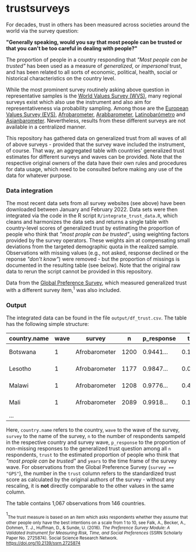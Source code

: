

# trustsurveys

For decades, trust in others has been measured across societies around the world via the survey question:

**"Generally speaking, would you say that most people can be trusted or that you can't be too careful in dealing with people?"**

The proportion of people in a country responding that *"Most people can be trusted"* has been used as a measure of *generalized*, or *impersonal* trust, and has been related to all sorts of economic, political, health, social or historical characteristics on the country level.

While the most prominent survey routinely asking above question in representative samples is the [World Values Survey (WVS)](https://www.worldvaluessurvey.org/), many regional surveys exist which also use the instrument and also aim for representativeness via probability sampling. Among those are the [European Values Survey (EVS)](https://europeanvaluesstudy.eu/), [Afrobarometer](https://afrobarometer.org/), [Arabbarometer](https://www.arabbarometer.org/), [Latinobarómetro](https://www.latinobarometro.org/) and [Asianbarometer](http://www.asianbarometer.org/). Nevertheless, results from these different surveys are not available in a centralized manner. 

This repository has gathered data on generalized trust from all waves of all of above surveys - provided that the survey wave included the instrument, of course. That way, an aggregated table with countries' generalized trust estimates for different surveys and waves can be provided. Note that the respective original owners of the data have their own rules and procedures for data usage, which need to be consulted before making any use of the data for whatever purpose.

### Data integration

The most recent data sets from all survey websites (see above) have been downloaded between January and February 2022. Data sets were then integrated via the code in the R script `R/integrate_trust_data.R`, which cleans and harmonizes the data sets and returns a single table with country-level scores of generalized trust by estimating the proportion of people who think that *"most prople can be trusted"*, using weighting factors provided by the survey operators. These weights aim at compensating small deviations from the targeted demographic quota in the realized sample. Observations with missing values (e.g., not asked, response declined or the reponse *"don't know"*) were removed - but the proportion of missings is documented in the resulting table (see below). Note that the original raw data to rerun the script cannot be provided in this repository.

Data from the [Global Preference Survey](https://www.briq-institute.org/global-preferences/home), which measured generalized trust with a different survey item,<sup>1</sup> was also included.

### Output

The integrated data can be found in the file `output/df_trust.csv`. The table has the following simple structure:

| country.name    | wave | survey        | n    | p_response | trust     | years                                       
|-----------------|------|---------------|------|------------|-----------|----------------
| Botswana        | 1    | Afrobarometer | 1200 | 0.9441...  | 0.1473... | 1999-2001
| Lesotho         | 1    | Afrobarometer | 1177 | 0.9847...  | 0.0396... | 1999-2001
| Malawi          | 1    | Afrobarometer | 1208 | 0.9776...  | 0.4479... | 1999-2001
| Mali            | 1    | Afrobarometer | 2089 | 0.9918...  | 0.1277... | 1999-2001
| ...

Here, `country.name` refers to the country, `wave` to the wave of the survey, `survey` to the name of the survey, `n` to the number of respondents sampeld in the respective country and survey wave, `p_response` to the proportion of non-missing responses to the generalized trust question among all `n` respondents, `trust` to the estimated proportion of people who think that *"most prople can be trusted"* and `years` to the time frame of the survey wave. For observations from the Global Preference Survey (`survey == "GPS"`), the number in the `trust` column refers to the standardized trust score as calculated by the original authors of the survey - without any rescaling, it is **not** directly comparable to the other values in the same column.

The table contains 1,067 observations from 146 countries.

<sup>1</sup><sub>The trust measure is based on an item which asks respondents whether they assume that other people only have the best intentions on a scale from 1 to 10, see Falk, A., Becker, A., Dohmen, T. J., Huffman, D., & Sunde, U. (2016). *The Preference Survey Module: A Validated Instrument for Measuring Risk, Time, and Social Preferences* (SSRN Scholarly Paper No. 2725874). Social Science Research Network. https://doi.org/10.2139/ssrn.2725874
